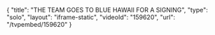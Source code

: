 {
    "title": "THE TEAM GOES TO BLUE HAWAII FOR A SIGNING",
    "type": "solo",
    "layout": "iframe-static",
    "videoId": "159620",
    "url": "\/tvpembed\/159620"
}